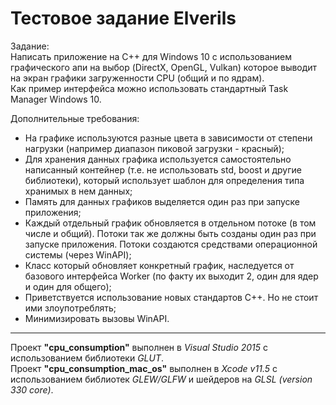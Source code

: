 # Тестовое задание Elverils 

Задание:\
Написать приложение на C++ для Windows 10 с иcпользованием графического апи на выбор (DirectX, OpenGL, Vulkan) которое выводит на экран графики загруженности CPU (общий и по ядрам).\
Как пример интерфейса можно использовать стандартный Task Manager Windows 10.

Дополнительные требования:
- На графике используются разные цвета в зависимости от степени нагрузки (например диапазон пиковой загрузки - красный);
- Для хранения данных графика используется самостоятельно написанный контейнер (т.е. не использовать std, boost и другие библиотеки), который использует шаблон для определения типа хранимых в нем данных;
- Память для данных графиков выделяется один раз при запуске приложения;
- Каждый отдельный график обновляется в отдельном потоке (в том числе и общий). Потоки так же должны быть созданы один раз при запуске приложения. Потоки создаются средствами операционной системы (через WinAPI);
- Класс который обновляет конкретный график, наследуется от базового интерфейса Worker (по факту их выходит 2, один для ядер и один для общего);
- Приветствуется использование новых стандартов C++. Но не стоит ими злоупотреблять;
- Минимизировать вызовы WinAPI.

________________________________________

Проект **"cpu_consumption"** выполнен в *Visual Studio 2015* с использованием библиотеки *GLUT*.\
Проект **"cpu_consumption_mac_os"** выполнен в *Xcode v11.5* с использованием библиотек *GLEW/GLFW* и шейдеров на *GLSL (version 330 core)*.
